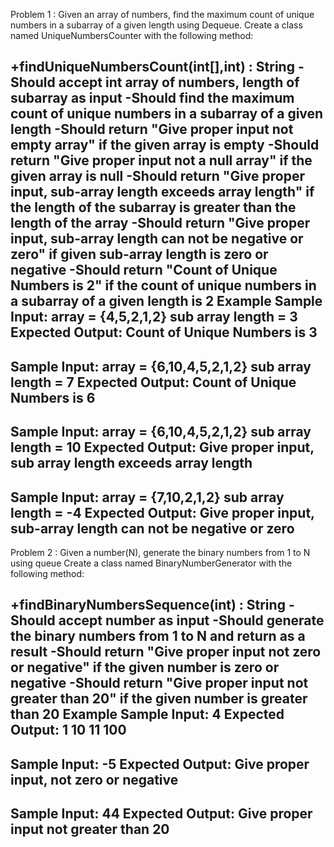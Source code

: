 Problem 1 : Given an array of numbers, find the maximum count of unique numbers in a
subarray of a given length using Dequeue.
Create a class named UniqueNumbersCounter with the following method:

+findUniqueNumbersCount(int[],int) : String
-Should accept int array of numbers, length of subarray as input
-Should find the maximum count of unique numbers in a subarray of a given length
-Should return "Give proper input not empty array" if the given array is empty
-Should return "Give proper input not a null array" if the given array is null
-Should return "Give proper input, sub-array length exceeds array length" if the length
of the subarray is greater than the length of the array
-Should return "Give proper input, sub-array length can not be negative or zero" if
given sub-array length is zero or negative
-Should return "Count of Unique Numbers is 2" if the count of unique numbers in a
subarray of a given length is 2
Example
Sample Input:
array = {4,5,2,1,2}
sub array length = 3
Expected Output:
Count of Unique Numbers is 3 
--------------------------------------------------------
Sample Input:
array = {6,10,4,5,2,1,2}
sub array length = 7
Expected Output:
Count of Unique Numbers is 6 
--------------------------------------------------------
Sample Input:
array = {6,10,4,5,2,1,2}
sub array length = 10
Expected Output:
Give proper input, sub array length exceeds array length
--------------------------------------------------------
Sample Input:
array = {7,10,2,1,2}
sub array length = -4
Expected Output:
Give proper input, sub-array length can not be negative or zero
------------------------------------------------------------------------------------------------------------------
Problem 2 : Given a number(N), generate the binary numbers from 1 to N using queue
Create a class named BinaryNumberGenerator with the following method:

+findBinaryNumbersSequence(int) : String
-Should accept number as input
-Should generate the binary numbers from 1 to N and return as a result
-Should return "Give proper input not zero or negative" if the given number is zero or
negative
-Should return "Give proper input not greater than 20" if the given number is greater
than 20
Example
Sample Input:
4
Expected Output:
1 10 11 100 
--------------------------------------------------------
Sample Input:
-5
Expected Output:
Give proper input, not zero or negative 
--------------------------------------------------------
Sample Input:
44
Expected Output:
Give proper input not greater than 20
--------------------------------------------------------------------------------------------------------------------